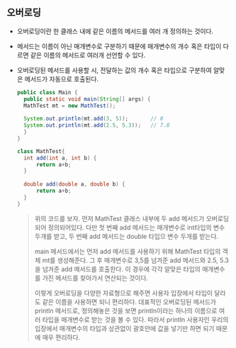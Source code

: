 ## 오버로딩

- 오버로딩이란 한 클래스 내에 같은 이름의 메서드를 여러 개 정의하는 것이다.

- 메서드는 이름이 아닌 매개변수로 구분하기 때문에 매개변수의 개수 혹은 타입이 다르면 같은 이름의 메서드로 여러개 선언할 수 있다. 

- 오버로딩된 메서드를 사용할 시, 전달하는 값의 개수 혹은 타입으로 구분하여 알맞은 메서드가 자동으로 호출된다.

  ````java
  public class Main {
  	public static void main(String[] args) {
  	MathTest mt = new MathTest();
  	
  	System.out.println(mt.add(3, 5));		// 8
  	System.out.println(mt.add(2.5, 5.3));	// 7.8
  	}
  }
  
  class MathTest{
  	int add(int a, int b) {
  		return a+b;
  	}
  	
  	double add(double a, double b) {
  		return a+b;
  	}
  }
  ````

  > 위의 코드를 보자. 먼저 MathTest 클래스 내부에 두 add 메서드가 오버로딩되어 정의되어있다. 다만 첫 번째 add 메서드는 매개변수로 int타입의 변수 두개를 받고, 두 번째 add 메서드는 double 타입으 변수 두개를 받는다. 
  >
  > main 메서드에서는 먼저 add 메서드를 사용하기 위해 MathTest 타입의 객체 mt를 생성해준다. 그 후 매개변수로 3,5를 넘겨준 add 메서드와 2.5, 5.3을 넘겨준 add 메서드를 호출한다. 이 경우에 각각 알맞은 타입의 매개변수를 가진 메서드를 찾아가서 연산되는 것이다.
  >
  > 이렇게 오버로딩을 다양한 자료형으로 해주면 사용자 입장에서 타입이 달라도 같은 이름을 사용하면 되니 편리하다. 대표적인 오버로딩된 메서드가 println 메서드로, 정의해놓은 것을 보면 println이라는 하나의 이름으로 여러 타입을 매개변수로 받는 것을 볼 수 있다. 따라서 println 사용자인 우리의 입장에서 매개변수의 타입과 상관없이 괄호안에 값을 넣기만 하면 되기 때문에 매우 편리하다.

